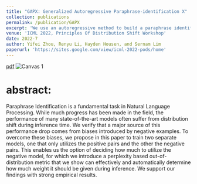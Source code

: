 ```yaml
---
title: "GAPX: Generalized Autoregressive Paraphrase-identification X"
collection: publications
permalink: /publication/GAPX
excerpt: 'We use an autoregressive method to build a paraphrase identification model robust to distribution shift.'
venue: 'ICML 2022, Principles Of Distribution Shift Workshop'
date: 2022-7
author: Yifei Zhou, Renyu Li, Hayden Housen, and Sernam Lim
paperurl: 'https://sites.google.com/view/icml-2022-pods/home'
---
```

[pdf](https://yifeizhou02.github.io/yifeizhou.github.io/files/GAPX.pdf)
![Canvas 1](https://user-images.githubusercontent.com/83000332/173618717-570f697c-2671-41aa-96da-1459fc627332.png)

# abstract:
Paraphrase Identification is a fundamental task in Natural Language Processing. While much progress has been made in the field, the performance of many state-of-the-art models often suffer from distribution shift during inference time. We verify that a major source of this performance drop comes from biases introduced by negative examples. To overcome these biases, we propose in this paper to train two separate models, one that only utilizes the positive pairs and the other the negative pairs. This enables us the option of deciding how much to utilize the negative model, for which we introduce a perplexity based out-of-distribution metric that we show can effectively and automatically determine how much weight it should be given during inference. We support our findings with strong empirical results.
